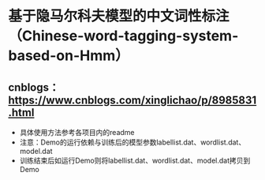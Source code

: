 # 基于隐马尔科夫模型的中文词性标注  （Chinese-word-tagging-system-based-on-Hmm）  
## cnblogs：https://www.cnblogs.com/xinglichao/p/8985831.html  
* 具体使用方法参考各项目内的readme  
* 注意：Demo的运行依赖与训练后的模型参数labellist.dat、wordlist.dat、model.dat  
* 训练结束后如运行Demo则将labellist.dat、wordlist.dat、model.dat拷贝到Demo  

